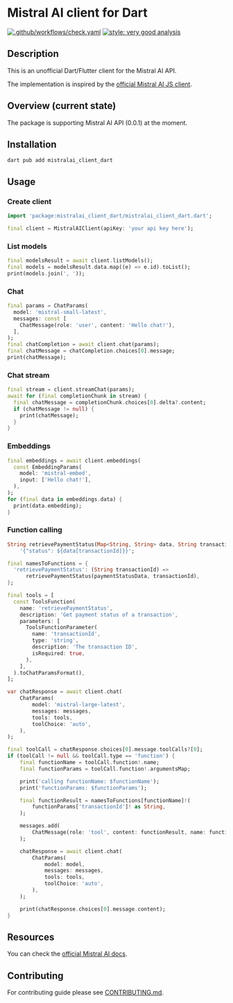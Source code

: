 # Mistral AI client for Dart

[![.github/workflows/check.yaml](https://github.com/nomtek/mistralai_client_dart/actions/workflows/check.yaml/badge.svg)](https://github.com/nomtek/mistralai_client_dart/actions/workflows/check.yaml)
[![style: very good analysis](https://img.shields.io/badge/style-very_good_analysis-B22C89.svg)](https://pub.dev/packages/very_good_analysis)

## Description

This is an unofficial Dart/Flutter client for the Mistral AI API.

The implementation is inspired by the [official Mistral AI JS client](https://github.com/mistralai/client-js).

## Overview (current state)

The package is supporting Mistral AI API (0.0.1) at the moment.

## Installation

```shell
dart pub add mistralai_client_dart
```

## Usage

### Create client

```dart
import 'package:mistralai_client_dart/mistralai_client_dart.dart';

final client = MistralAIClient(apiKey: 'your api key here');
```

### List models

```dart
final modelsResult = await client.listModels();
final models = modelsResult.data.map((e) => e.id).toList();
print(models.join(', '));
```

### Chat

```dart
final params = ChatParams(
  model: 'mistral-small-latest',
  messages: const [
    ChatMessage(role: 'user', content: 'Hello chat!'),
  ],
);
final chatCompletion = await client.chat(params);
final chatMessage = chatCompletion.choices[0].message;
print(chatMessage);
```

### Chat stream

```dart
final stream = client.streamChat(params);
await for (final completionChunk in stream) {
  final chatMessage = completionChunk.choices[0].delta?.content;
  if (chatMessage != null) {
    print(chatMessage);
  }
}
```

### Embeddings

```dart
final embeddings = await client.embeddings(
  const EmbeddingParams(
    model: 'mistral-embed',
    input: ['Hello chat!'],
  ),
);
for (final data in embeddings.data) {
  print(data.embedding);
}
```

### Function calling

```dart
String retrievePaymentStatus(Map<String, String> data, String transactionId) =>
    '{"status": ${data[transactionId]}}';

final namesToFunctions = {
  'retrievePaymentStatus': (String transactionId) =>
      retrievePaymentStatus(paymentStatusData, transactionId),
};

final tools = [
  const ToolsFunction(
    name: 'retrievePaymentStatus',
    description: 'Get payment status of a transaction',
    parameters: [
      ToolsFunctionParameter(
        name: 'transactionId',
        type: 'string',
        description: 'The transaction ID',
        isRequired: true,
      ),
    ],
  ).toChatParamsFormat(),
];

var chatResponse = await client.chat(
    ChatParams(
        model: 'mistral-large-latest',
        messages: messages,
        tools: tools,
        toolChoice: 'auto',
    ),
);

final toolCall = chatResponse.choices[0].message.toolCalls?[0];
if (toolCall != null && toolCall.type == 'function') {
    final functionName = toolCall.function!.name;
    final functionParams = toolCall.function!.argumentsMap;

    print('calling functionName: $functionName');
    print('functionParams: $functionParams');

    final functionResult = namesToFunctions[functionName]!(
        functionParams['transactionId']! as String,
    );

    messages.add(
        ChatMessage(role: 'tool', content: functionResult, name: functionName),
    );

    chatResponse = await client.chat(
        ChatParams(
            model: model,
            messages: messages,
            tools: tools,
            toolChoice: 'auto',
        ),
    );

    print(chatResponse.choices[0].message.content);
}
```

## Resources

You can check the [official Mistral AI docs](https://docs.mistral.ai/).

## Contributing

For contributing guide please see [CONTRIBUTING.md](CONTRIBUTING.md).
